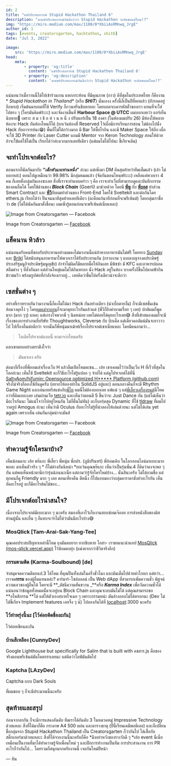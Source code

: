 ```yaml
---
id: 2
title: "แชร์ประสบการณ์ Stupid Hackathon Thailand 6"
description: "มาแชร์ประสบการณ์กันดีกว่าว่า Stupid Hackathon จะบัดซบแค่ไหน!?"
img: "https://miro.medium.com/max/1100/0*XbiiAsRMnwq_JrgE"
author_id: 1
tags: [events, creatorsgarten, hacktathon, shit6]
date: "Jul 3, 2022"

image:
    src: 'https://miro.medium.com/max/1100/0*XbiiAsRMnwq_JrgE'
head:
    meta:
        - property: 'og:title'
          content: 'แชร์ประสบการณ์ Stupid Hackathon Thailand 6'
        - property: 'og:description'
          content: 'มาแชร์ประสบการณ์กันดีกว่าว่า Stupid Hackathon จะบัดซบแค่ไหน!?'
---
```


แน่นอนว่าเมื่อวานนี้ได้ไปเข้าร่วมงาน แหกกระท้อน ที่มีคุณภาพ (กาว) ดีที่สุดในประเทศไทย ก็คืองาน *
*_Stupid Hackathon in Thailand_** (หรือ **_SHiT_**) นั่นเองง
ครั้งนี้ก็เป็นปีที่หกแล้ว (ยังรอดอยู่อีกหรอ) เริ่มต้นมาบอตที่ใช้ Verify ก็กวนทรีนชิบหายละ โดยบอตจะเดารหัสตั๋วของเรา
แทนที่จะใส่ไปตรง ๆ (ใครมันคิดฟร่ะะะ) และจัดงานขึ้นที่ **Harbour Space @ UTCC** ผมบอกเลยว่า แอร์เย็นฉิบหาย🥶 เพราะ ส ม า
ชิ ก ท่ า น ห นึ่ ง ปรับแอร์เป็น 18 องศา (ในห้องผมปรับ 26) มีห้องให้หลายห้องจะ Hack กันห้องไหนก็ได้ (ยกเว้นห้องที่
Reserved ไว้เผื่อมีการเรียนการสอน ไม่ต้องไปนั่ง Hack กับอาจารย์นะ😁) พื้นที่ไม่ได้กว้างมาก มี Bar ให้ซื้อไรกิน
และมี Maker Space ให้อีก เผื่อจะใช้ 3D Printer กับ Laser Cutter แถมมี Mentor จาก Keron Technology
สอนให้ด้วยถ้าจะใช้แต่ใช้ไม่เป็น เรียกได้ว่าสะดวกมากเลยทีเดียว (แต่ผมไม่ได้ไปนะ ขี้เกียจเดิน)

<div class="divider"></div>

## จะทำโปรเจกต์อะไร?

ตอนแรกก็นัดกันมากับ **_“เด็กหัวแกะท่านหนึ่ง”_** อ่ะนะ แต่เพิ่งมา DM คึนสุดท้ายว่าทีมเต็มแล้ว (เอ้า ไม่บอกหล่ะ)
ตอนไปดูเหมือนว่า 99.98% มีกลุ่มหมดแล้ว (จัดกันตอนไหนฟร่ะะะ) เหลือแค่พวกเรา 4 คน ก็เลยตั้งกลุ่มกันเองซะเลย
สิ่งที่เราจะทำแบบคร่าว ๆ คือ เราจะทำเว็บที่สามารถดูและบันทึกกรรมของคนอื่นได้ โดยใช้ด้านของ **_Block Chain_** (Goerli)
มาช่วยด้วย โดยมี [**พี่พู**](https://github.com/pumipatw) กับ [**พี่บอส**](https://github.com/0xNithi) ทำส่วน Smart
Contract และ [**พี่วี**](https://github.com/pavitpim40)กับผมทำส่วนของ Front-End โดยใช้ Sveltekit และต่อกันโดย ethers.js
เรียกได้ว่า ปั่นจนนาทีสุดท้ายเลยทีเดียว (ละคือแก้นาทีก่อนที่จะพรีเซ้นต์) โดยกลุ่มเราชื่อว่า de (ไม่ได้นัดกันมาตั้งชื่อนะ
ผมเพิ่งรู้ตอนก่อนจะพรีเซ้นต์เนี่ยแหละ)

![Image from Creatorsgarten — [Facebook](https://www.facebook.com/creatorsgarten/photos/pcb.1726128631053369/1726125307720368)](https://cdn-images-1.medium.com/max/4000/0*Hm-QyKdvwewRwyIM)<figcaption>
Image from
Creatorsgarten — [Facebook](https://www.facebook.com/creatorsgarten/photos/pcb.1726128631053369/1726125307720368)</figcaption>

<div class="divider"></div>

## แฮ็คนาน หิวล้าว

แน่นอนครับคนที่ชอบรับประทานอย่างผมคงไม่มางานนี้แน่ถ้าหากอาหารมันไม่ฟรี โดยทาง [Sunday](https://careers.easysunday.com/)
และ [Brikl](http://brikl.com/jobs) ได้สนับสนุนอาหารมาให้พวกเราได้รับประทานกัน (กราบงาม ๆ
แบบเบญจางคประดิษฐ์ประเสริฐมนูกิจประดิษฐ์มนูญขัย) ถ้าจำไม่ผิดก็มีหลายมื้อให้กินเลย มีพิซซ่า มี KFC และอาหารปลอดสลิ่มต่าง
ๆ ที่สั่งกันมา แต่ส่วนใหญ่ผมไม่ได้กินหรอก นั่ง Hack อยู่ในห้อง บางครั้งก็ขึ้นไปดาดฟ้ากินข้าวชมวิว
พร้อมรูปพ่อที่กำลังจ้องเราอยู่… เลยคิดว่าขึ้นไปครั้งเดียวน่าจะดีกว่า

<div class="divider"></div>

## เซสชั่นต่าง ๆ

อย่างที่เราทราบกันว่ามางานนี้ก็คงไม่ได้มา Hack กันอย่างเดียว (น่าเบื่อตายงั้น) ก็จะมีเซสชั่นเช่นล้อมวงคุยโง่ ๆ
โดย[คุมแม่จาบอน](https://twitter.com/Jabont)ก็จะมาคุยอะไรกันแล้วแต่ (พี่วีก็ยิงคำถามเรื่อย ๆ เลย) ปกติผมก็พูดมาก (มาก
ๆๆ) แหละ แต่เกรงใจพวกพี่ ๆ นิดหน่อย เลยไม่ค่อยได้คุยอะไรเลย😅 สิ่งที่เข้าสมองผมก็จะมีเรื่องของการทำงานที่บริษัท
Thoughtworks, Cleverse กับ บิกเคิ้ล แต่เดี๋ยวคอลัมน์มันจะยาวววไป ไปเรื่องอื่นต่อดีกว่า
จากนั้นก็พี่หนุ่มมาเม้าท์เรื่องโปรเจกต์เขาเนี่ยแหละ โดยมีคนถามว่า…

> ไอเดียโปรเจกต์แบบนี้ หามาจา่กไหนครับ

และเขาตอบอย่างตราตึงใจว่า

> มันมาเอง ครับ

ต่อมาก็เรื่องที่พี่ออมเล่าเรื่องเว็บ H แล้วลืมเปิดโหมดเซน… เอ้ย เขาเคลมไว้ว่าเป็นเว็บ H ที่เร็วที่สุดในโลกอ่ะนะ เห็นใช้
Sveltekit ละก็วิธีอะไรไม่รู้แปลก ๆ จำบ่ได้
แต่ดูโปรเจกต์ได้ที่นี่ [SaltyAom/hifumin: Opensource optimized H**\*** Platform (github.com)](https://github.com/SaltyAom/hifumin)
จริงไม่จริงก็ลองใช้กันดูครับ (อยากให้ลองทำใน SolidJS อยู่แหะ)
ตอนกลางคืนก็จะมี Rhythm Game Night และเล่นเททริสแข่งกับ[พี่ไท](http://dt.in.th) ผมนี่ไม่ต้องบอกเลย แพ้แน่ ๆ
แต่[พี่เลี้ยวเครื่องยนต์](http://leomotors.me)นี่โหดกว่าที่คิดเยอะเลย เล่นผ่านเว็บ [tetr.io](http://tetr.io)
และเห็นว่าตอนตี 5 ขึ้นว่าจะ Just Dance กัน (แต่ไม่เห็นว่ามีอะไรกันนะ ไม่แน่ใจว่าไปอยู่ไหนกัน ไม่ก็ตื่นไม่ทัน)
ละก็บอร์ฺดสุด Dynamic ที่ใช้ [tldraw](http://www.tldraw.com) ที่ผมไปวาดรูป Amogus อ่ะนะ เห็นว่ามี Oculus
กับอะไรไม่รู้ที่น่าลองให้เล่นด้วยนะ แต่ไม่ได้เล่น yet again เพราะเห็น เล่นกันกลุ่มน่าจะมันส์

![Image from Creatorsgarten — [Facebook](https://www.facebook.com/creatorsgarten/photos/pcb.1726038571062375/1726032674396298)](https://cdn-images-1.medium.com/max/4000/0*j5COan1Wuv3NPo_N)<figcaption>
Image from
Creatorsgarten — [Facebook](https://www.facebook.com/creatorsgarten/photos/pcb.1726038571062375/1726032674396298)</figcaption>

<div class="divider"></div>

## ทำความรู้จักใครมาบ้าง?

เห็นน้อนแกะ เอ้ย พร๊แกะ พี่เลี้ยว พี่หนุ่ม พี่ภปร. (ภูมิปรินทร์) พี่อ้อมเคิบ ในโลกออนไลน์มาเยอะมากพอละ มาเห็นตัวจริง ๆ *
ก็ไม่ต่างกันนิหน่า *ยกเว้นคุณพร๊แกะ เห็นว่าเป็นรุ่นพี่ม.4 ก็คิดว่าคงจะพอ ๆ กัน แต่พอเห็นหน้าตานึกว่ารุ่นน้อนนะเนี่ย
แต่ถามว่ารู้จักใครใหม่บ้าง… นั่นสินะครับ ไม่ได้ถามชื่อ แต่ทุกคนก็ดู Friendly มาก ๆ เลย ตอนเที่ยงคืน ตีหนึ่ง
ก็ไปแอบมองว่ากลุ่มคาราคาซังทำอะไรกัน เห็นอัดอะไรอยู่ ละก็มีอะไรต้นไม้ของ…

<div class="divider"></div>

## มีโปรเจกต์อะไรน่าสนใจ?

เนื่องจากโปรเจกต์มีเยอะมาก ๆ นะครับ สมองที่เอาไว้เก็บงานสอบซ่อมเจ๊ออย การส่งหนังสือของมิสท่านผู้นั้น และอื่น ๆ
ก็แทบจะจำไม่ได้ว่ามันมีอะไรบ้าง😅

<div class="p-2"></div>

### MosQlick \[Tam-Arai-Sak-Yang-Tee]

คุณเคยประสบปัญหาเหล่านี้ไหม ยุงมันตบยาก ยากชิบหาย ไอสา-
เราขอแนะนำแอป [MosQlick (mos-qlick.vercel.app)](https://mos-qlick.vercel.app/) ไว้ซ้อมตบยุ่ง (แม่งยากกว่าขีวิตจริงอีก)

<div class="p-2"></div>

### กรรมตามติด (Karma-Soulbound) \[de]

จำสมุดจดความดีตอนป.3 ได้ไหม ที่คุณปั่นทั้งเล่มในครึ่งชั่วโมง และมันเต็มไปด้วยคำโกหก แต่ทว่า… เราจด**กรรม**
ของผู้อื่นแทนหล่ะ?
คาร์มาร์-โซล์บอลน์ เป็น Web dApp ที่สามารถเพิ่มความชั่ว พิสูจน์ความเลวของผู้อื่นได้ โดยจะมี **_ดัชนีความสันขวาน _**หรือ
**_Karma Index_** เพื่อวัดความชั่วได้ แน่นอนว่าข้อมูลทั้งหมดนั้นจะอยู่บน Block Chain และคุณจะลบมันไม่ได้
แต่คุณสามารถขอ **อโหสิกรรม **ได้ แต่ให้ตัวเองสบายใจเฉย ๆ เพราะกรรมหน่ะ มันล้างออกไม่ได้หรอกนะ (Dev ไม่ได้ขี้เกียจ
Implement features เลยจิ๊ง ๆ น๊)
ไปลองกันได้ที่ [localhost](http://localhost:3000/):3000 นะครับ

<div class="p-2"></div>

### ไว้ทำพรุ่งนี้นะ \[ไว้ค่อยคิดชื่อละกัน]

ไว้ค่อยเขียนละกัน

<div class="p-2"></div>

### บ้านสีเหลือง \[CunnyDev]

Google Lighthouse but specifically for Salim that is built with คชสาร.js คือของจริงตอนพรีเซ้นต์มันโคตรฮาเลยนะ
แต่คิดว่าไลฟ์มันตัดไป

<div class="p-2"></div>

### Kaptcha \[LAzyDev]

Captcha แบบ Dark Souls

<div class="p-2"></div>

ที่ผมชอบ ๆ ก็จะมีประมาณนี้นะครับ

<div class="divider"></div>

## สุดท้ายและสรุป

ก่อนจากลากัน ก็จะมีการแสดงอันดับ ทีมเราได้อันดับ 3 ในหมวดหมู่ Impressive Technology ด้วยแหละ สิ่งที่ได้มาก็คือ กระดาษ A4
500 แผ่น และตารางธาตุ (ปีนี้เรียนเคมีพอดีเลอ) และก็เปลี่ยนชื่อกลุ่มจาก Stupid Hackathon Thailand เป็น Creatorsgarten
ก็ว่ากันไป ได้เสื้อกับสติ๊กเกอร์มาด้วยแหละะ
สิ่งที่ได้จากงานนี้นะครับก็คือ *มึงอย่าหวังของรางวัลดี ๆ *เอ้ย event นี่เนี่ยเหมือนเป็นงานที่มาได้ทำความรู้จักเพื่อนใหม่
ๆ และฝึกการทำงานเป็นทีม การประสานงาน การ PR อะไรก็ว่ากันไป… โดยรวมก็สนุกมากครับงานนี้ เจอกันใหม่ปีหน้า

— ทิน
